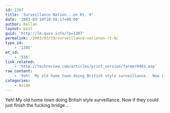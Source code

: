 ```yaml
---
id: 1307
title: 'Surveillance Nation...on Rt. 9'
date: '2003-03-19T10:58:17+00:00'
author: Kellan
layout: post
guid: 'http://lm.quxx.info/?p=1307'
permalink: /2003/03/19/surveillance-nationon-rt-9/
typo_id:
    - '1305'
mt_id:
    - '535'
link_related:
    - 'http://techreview.com/articles/print_version/farmer0403.asp'
raw_content:
    - 'Yeh!  My old home town doing British style surveillance.  Now if they could just finish the fucking bridge...'
categories:
    - Aside
---
```


Yeh! My old home town doing British style surveillance. Now if they could just finish the fucking bridge…